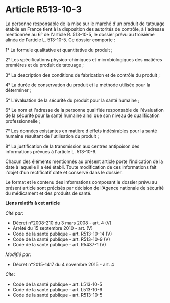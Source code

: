 # Article R513-10-3

La personne responsable de la mise sur le marché d'un produit de tatouage établie en France tient à la disposition des
autorités de contrôle, à l'adresse mentionnée au 6° de l'article R. 513-10-5, le dossier prévu au troisième alinéa de
l'article L. 513-10-5. Ce dossier comporte : 

1° La formule qualitative et quantitative du produit ; 

2° Les spécifications physico-chimiques et microbiologiques des matières premières et du produit de tatouage ; 

3° La description des conditions de fabrication et de contrôle du produit ; 

4° La durée de conservation du produit et la méthode utilisée pour la déterminer ; 

5° L'évaluation de la sécurité du produit pour la santé humaine ; 

6° Le nom et l'adresse de la personne qualifiée responsable de l'évaluation de la sécurité pour la santé humaine ainsi que
son niveau de qualification professionnelle ; 

7° Les données existantes en matière d'effets indésirables pour la santé humaine résultant de l'utilisation du produit ; 

8° La justification de la transmission aux centres antipoison des informations prévues à l'article L. 513-10-6. 

Chacun des éléments mentionnés au présent article porte l'indication de la date à laquelle il a été établi. Toute
modification de ces informations fait l'objet d'un rectificatif daté et conservé dans le dossier. 

Le format et le contenu des informations composant le dossier prévu au présent article sont précisés par décision de l'Agence
nationale de sécurité du médicament et des produits de santé.

**Liens relatifs à cet article**

_Cité par_:

  - Décret n°2008-210 du 3 mars 2008 - art. 4 (V)
  - Arrêté du 15 septembre 2010 - art. (V)
  - Code de la santé publique - art. R513-10-14 (V)
  - Code de la santé publique - art. R513-10-9 (V)
  - Code de la santé publique - art. R5437-1 (V)

_Modifié par_:

  - Décret n°2015-1417 du 4 novembre 2015 - art. 4

_Cite_:

  - Code de la santé publique - art. L513-10-5
  - Code de la santé publique - art. L513-10-6
  - Code de la santé publique - art. R513-10-5
